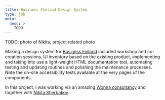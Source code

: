 ```yaml
---
title: Business Finland Design System
type: job
meta:
  desc: >
    TODO
---
```


TODO: photo of Nikita, project related photo

Making a design system for [Business Finland](https://designsystem.businessfinland.fi/#/) included workshop and co-creation sessions, UI inventory based on the existing product, implementing and taking into use a light-weight HTML documentation tool, automating testing and updating routines and polishing the maintenance processes. Note the on-site accessibility tests available at the very pages of the components.

In this project, I was working via an amazing [Wonna consultancy](http://wonna.fi/) and together with [Nikita Sherbakov](https://sherbakov.dev/).
